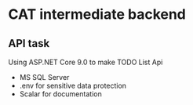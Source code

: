 ﻿<h1>CAT intermediate backend</h1>
<h2>API task</h2>
<p>
Using ASP.NET Core 9.0 to make TODO List Api
</p>
<ul>
	<li>MS SQL Server</li>
	<li>.env for sensitive data protection</li>
	<li>Scalar for documentation</li>
</ul>